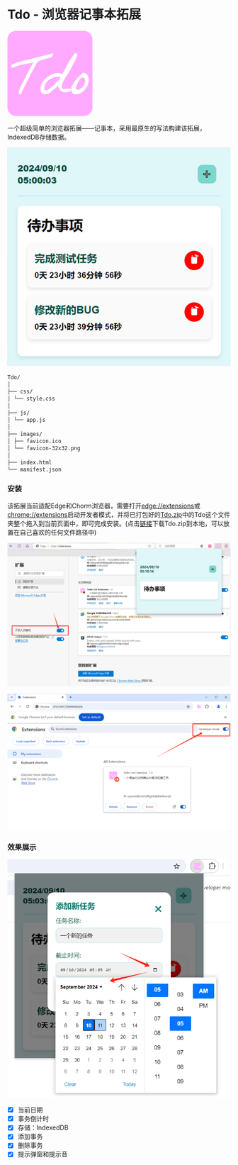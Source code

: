 # Tdo - 浏览器记事本拓展

![LOGO](Document/logo.png)

一个超级简单的浏览器拓展——记事本，采用最原生的写法构建该拓展，IndexedDB存储数据。

![Tdo](Document/p1.jpg)

```
Tdo/
│
├── css/
│ └── style.css
│
├── js/
│ └── app.js
│
├── images/
│ ├── favicon.ico
│ └── favicon-32x32.png
│
├── index.html
└── manifest.json
```



### 安装

该拓展当前适配Edge和Chorm浏览器，需要打开[edge://extensions](edge://extensions)或[chrome://extensions](chrome://extensions/)启动开发者模式，并将已打包好的[Tdo.zip](https://github.com/QiPanTanYi/Tdo/releases/tag/v2)中的Tdo这个文件夹整个拖入到当前页面中，即可完成安装。(点击[链接](https://github.com/QiPanTanYi/Tdo/releases/tag/v1)下载Tdo.zip到本地，可以放置在自己喜欢的任何文件路径中)

![edge://extensions](Document/p4.jpg)

![chrome://extensions/](Document/p2.jpg)

### 效果展示

![Tdo](Document/p3.jpg)

- [x] 当前日期
- [x] 事务倒计时
- [x] 存储：IndexedDB
- [x] 添加事务
- [x] 删除事务
- [x] 提示弹窗和提示音
